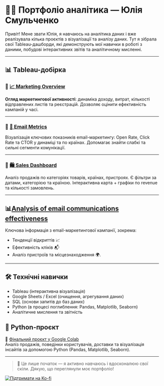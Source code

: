 # 👩‍💻 Портфоліо аналітика — Юлія Смульченко

Привіт! Мене звати Юлія, я навчаюсь на аналітика даних і вже реалізувала кілька проєктів з візуалізації та аналізу даних. Тут я зібрала свої Tableau-дашборди, які демонструють мої навички в роботі з даними, побудові інтерактивних звітів та аналітичному мисленні.

---

## 📊 Tableau-добірка

### 🔸 [📈 Marketing Overview](https://public.tableau.com/app/profile/yuliia.smulchenko/viz/MarketingOverview_17436058147740/Dashboard1)
**Огляд маркетингової активності**: динаміка доходу, витрат, кількості відправлених листів та реєстрацій. Дозволяє оцінити ефективність кампаній у часі.

---

### 🔸 [💌 Email Metrics](https://public.tableau.com/app/profile/yuliia.smulchenko/viz/EmailMetrics_17421393484340/EmailMetrics)
Візуалізація ключових показників email-маркетингу: Open Rate, Click Rate та CTOR у динаміці та по країнах. Допомагає знайти слабкі та сильні сегменти комунікації.

---

### 🔸 [🛍 Sales Dashboard](https://public.tableau.com/app/profile/yuliia.smulchenko/viz/Sales_17420559496140/Sales)
Аналіз продажів по категоріях товарів, країнах, пристроях. Є фільтри за датами, категорією та країною. Інтерактивна карта + графіки по revenue та кількості замовлень.

---

## 📊[Analysis of email communications effectiveness](https://public.tableau.com/app/profile/yuliia.smulchenko/viz/email-/email-_3)
Ключова інформація з email-маркетингової кампанії, зокрема:
- Тенденції відкриттів 📈
- Ефективність кліків 📬
- Аналіз пристроїв та місцезнаходження 🌍.

---

## 🛠 Технічні навички

- Tableau (інтерактивна візуалізація)
- Google Sheets / Excel (очищення, агрегування даних)
- SQL (основи запитів до баз даних)
- Python (в процесі поглиблення: Pandas, Matplotlib, Seaborn)
- Аналітичне мислення та звітність

## 🐍 Python-проєкт

🔗 [Фінальний проєкт у Google Colab](https://colab.research.google.com/drive/1fdW0Ks0yzKh_DwyQmkXnegTY0uIBl8F3?usp=sharing)  
Аналіз продажів, поведінки користувачів, доставки та візуалізація інсайтів за допомогою Python (Pandas, Matplotlib, Seaborn).

---

> 🌱 Це лише початок — я активно навчаюсь і вдосконалюю свої скіли. Дякую, що переглянули моє портфоліо!

[![Підтримати на Ko-fi](https://ko-fi.com/img/githubbutton_sm.svg)](https://ko-fi.com/S6581HKQ96)
